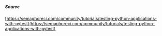 ##### Source 
[https://semaphoreci.com/community/tutorials/testing-python-applications-with-pytest](https://semaphoreci.com/community/tutorials/testing-python-applications-with-pytest)
